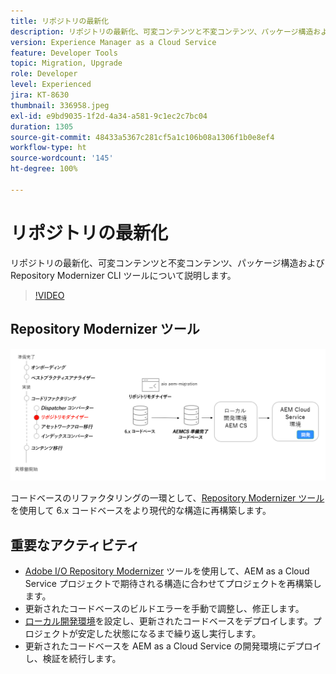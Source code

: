 ```yaml
---
title: リポジトリの最新化
description: リポジトリの最新化、可変コンテンツと不変コンテンツ、パッケージ構造および Repository Modernizer CLI ツールについて説明します。
version: Experience Manager as a Cloud Service
feature: Developer Tools
topic: Migration, Upgrade
role: Developer
level: Experienced
jira: KT-8630
thumbnail: 336958.jpeg
exl-id: e9bd9035-1f2d-4a34-a581-9c1ec2c7bc04
duration: 1305
source-git-commit: 48433a5367c281cf5a1c106b08a1306f1b0e8ef4
workflow-type: ht
source-wordcount: '145'
ht-degree: 100%

---
```


# リポジトリの最新化

リポジトリの最新化、可変コンテンツと不変コンテンツ、パッケージ構造および Repository Modernizer CLI ツールについて説明します。

>[!VIDEO](https://video.tv.adobe.com/v/336958?quality=12&learn=on)

## Repository Modernizer ツール

![Repository Modernizer](./assets/repository-modernizer.png)

コードベースのリファクタリングの一環として、[Repository Modernizer ツール](https://experienceleague.adobe.com/docs/experience-manager-cloud-service/moving/refactoring-tools/repo-modernizer.html?lang=ja)を使用して 6.x コードベースをより現代的な構造に再構築します。

## 重要なアクティビティ

* [Adobe I/O Repository Modernizer](https://github.com/adobe/aio-cli-plugin-aem-cloud-service-migration#command-aio-aem-migrationrepository-modernizer) ツールを使用して、AEM as a Cloud Service プロジェクトで期待される構造に合わせてプロジェクトを再構築します。
* 更新されたコードベースのビルドエラーを手動で調整し、修正します。
* [ローカル開発環境](https://experienceleague.adobe.com/docs/experience-manager-learn/cloud-service/local-development-environment-set-up/overview.html?lang=ja)を設定し、更新されたコードベースをデプロイします。プロジェクトが安定した状態になるまで繰り返し実行します。
* 更新されたコードベースを AEM as a Cloud Service の開発環境にデプロイし、検証を続行します。
